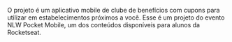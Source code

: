 O projeto é um aplicativo mobile de clube de benefícios com cupons para utilizar em estabelecimentos próximos a você.
Esse é um projeto do evento NLW Pocket Mobile, um dos conteúdos disponíveis para alunos da Rocketseat.
